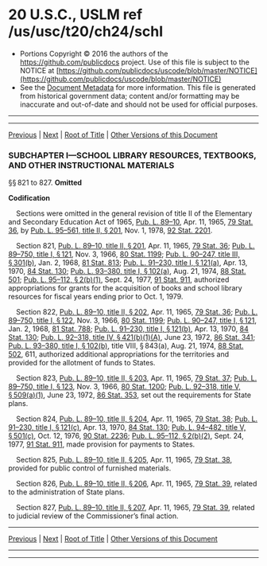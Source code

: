---
---

# 20 U.S.C., USLM ref /us/usc/t20/ch24/schI

* Portions Copyright © 2016 the authors of the https://github.com/publicdocs project.
  Use of this file is subject to the NOTICE at [https://github.com/publicdocs/uscode/blob/master/NOTICE](https://github.com/publicdocs/uscode/blob/master/NOTICE)
* See the [Document Metadata](././../../../../..//README.md) for more information.
  This file is generated from historical government data; content and/or formatting may be inaccurate and out-of-date and should not be used for official purposes.

----------
----------

[Previous](./../../../../..//us/usc/t20/ch24/m__us_usc_t20_ch24.md) | [Next](./../../../../..//us/usc/t20/ch24/schII/m__us_usc_t20_ch24_schII.md) | [Root of Title](./../../../../../) | [Other Versions of this Document](https://publicdocs.github.io/go/links?ns=uslm&ref=%2Fus%2Fusc%2Ft20%2Fch24%2FschI)

### SUBCHAPTER I—SCHOOL LIBRARY RESOURCES, TEXTBOOKS, AND OTHER INSTRUCTIONAL MATERIALS

§§ 821 to 827. __Omitted__ 

 __Codification__ 

    Sections were omitted in the general revision of title II of the Elementary and Secondary Education Act of 1965, [Pub. L. 89–10][/us/pl/89/10], Apr. 11, 1965, [79 Stat. 36][/us/stat/79/36], by [Pub. L. 95–561, title II, § 201][/us/pl/95/561/s201], Nov. 1, 1978, [92 Stat. 2201][/us/stat/92/2201].

    Section 821, [Pub. L. 89–10, title II, § 201][/us/pl/89/10/s201], Apr. 11, 1965, [79 Stat. 36][/us/stat/79/36]; [Pub. L. 89–750, title I, § 121][/us/pl/89/750/s121], Nov. 3, 1966, [80 Stat. 1199][/us/stat/80/1199]; [Pub. L. 90–247, title III, § 301(b)][/us/pl/90/247/s301/b], Jan. 2, 1968, [81 Stat. 813][/us/stat/81/813]; [Pub. L. 91–230, title I, § 121(a)][/us/pl/91/230/s121/a], Apr. 13, 1970, [84 Stat. 130][/us/stat/84/130]; [Pub. L. 93–380, title I, § 102(a)][/us/pl/93/380/s102/a], Aug. 21, 1974, [88 Stat. 501][/us/stat/88/501]; [Pub. L. 95–112, § 2(b)(1)][/us/pl/95/112/s2/b/1], Sept. 24, 1977, [91 Stat. 911][/us/stat/91/911], authorized appropriations for grants for the acquisition of books and school library resources for fiscal years ending prior to Oct. 1, 1979.

    Section 822, [Pub. L. 89–10, title II, § 202][/us/pl/89/10/s202], Apr. 11, 1965, [79 Stat. 36][/us/stat/79/36]; [Pub. L. 89–750, title I, § 122][/us/pl/89/750/s122], Nov. 3, 1966, [80 Stat. 1199][/us/stat/80/1199]; [Pub. L. 90–247, title I, § 121][/us/pl/90/247/s121], Jan. 2, 1968, [81 Stat. 788][/us/stat/81/788]; [Pub. L. 91–230, title I, § 121(b)][/us/pl/91/230/s121/b], Apr. 13, 1970, [84 Stat. 130][/us/stat/84/130]; [Pub. L. 92–318, title IV, § 421(b)(1)(A)][/us/pl/92/318/s421/b/1/A], June 23, 1972, [86 Stat. 341][/us/stat/86/341]; [Pub. L. 93–380, title I, § 102(b)][/us/pl/93/380/s102/b], title VIII, § 843(a), Aug. 21, 1974, [88 Stat. 502][/us/stat/88/502], 611, authorized additional appropriations for the territories and provided for the allotment of funds to States.

    Section 823, [Pub. L. 89–10, title II, § 203][/us/pl/89/10/s203], Apr. 11, 1965, [79 Stat. 37][/us/stat/79/37]; [Pub. L. 89–750, title I, § 123][/us/pl/89/750/s123], Nov. 3, 1966, [80 Stat. 1200][/us/stat/80/1200]; [Pub. L. 92–318, title V, § 509(a)(1)][/us/pl/92/318/s509/a/1], June 23, 1972, [86 Stat. 353][/us/stat/86/353], set out the requirements for State plans.

    Section 824, [Pub. L. 89–10, title II, § 204][/us/pl/89/10/s204], Apr. 11, 1965, [79 Stat. 38][/us/stat/79/38]; [Pub. L. 91–230, title I, § 121(c)][/us/pl/91/230/s121/c], Apr. 13, 1970, [84 Stat. 130][/us/stat/84/130]; [Pub. L. 94–482, title V, § 501(c)][/us/pl/94/482/s501/c], Oct. 12, 1976, [90 Stat. 2236][/us/stat/90/2236]; [Pub. L. 95–112, § 2(b)(2)][/us/pl/95/112/s2/b/2], Sept. 24, 1977, [91 Stat. 911][/us/stat/91/911], made provision for payments to States.

    Section 825, [Pub. L. 89–10, title II, § 205][/us/pl/89/10/s205], Apr. 11, 1965, [79 Stat. 38][/us/stat/79/38], provided for public control of furnished materials.

    Section 826, [Pub. L. 89–10, title II, § 206][/us/pl/89/10/s206], Apr. 11, 1965, [79 Stat. 39][/us/stat/79/39], related to the administration of State plans.

    Section 827, [Pub. L. 89–10, title II, § 207][/us/pl/89/10/s207], Apr. 11, 1965, [79 Stat. 39][/us/stat/79/39], related to judicial review of the Commissioner’s final action.

----------

[Previous](./../../../../..//us/usc/t20/ch24/m__us_usc_t20_ch24.md) | [Next](./../../../../..//us/usc/t20/ch24/schII/m__us_usc_t20_ch24_schII.md) | [Root of Title](./../../../../../) | [Other Versions of this Document](https://publicdocs.github.io/go/links?ns=uslm&ref=%2Fus%2Fusc%2Ft20%2Fch24%2FschI)

----------
----------

[/us/pl/89/10]: https://publicdocs.github.io/go/links?ns=uslm&ref=%2Fus%2Fpl%2F89%2F10
[/us/stat/79/36]: https://publicdocs.github.io/go/links?ns=uslm&ref=%2Fus%2Fstat%2F79%2F36
[/us/pl/95/561/s201]: https://publicdocs.github.io/go/links?ns=uslm&ref=%2Fus%2Fpl%2F95%2F561%2Fs201
[/us/stat/92/2201]: https://publicdocs.github.io/go/links?ns=uslm&ref=%2Fus%2Fstat%2F92%2F2201
[/us/pl/89/10/s201]: https://publicdocs.github.io/go/links?ns=uslm&ref=%2Fus%2Fpl%2F89%2F10%2Fs201
[/us/stat/79/36]: https://publicdocs.github.io/go/links?ns=uslm&ref=%2Fus%2Fstat%2F79%2F36
[/us/pl/89/750/s121]: https://publicdocs.github.io/go/links?ns=uslm&ref=%2Fus%2Fpl%2F89%2F750%2Fs121
[/us/stat/80/1199]: https://publicdocs.github.io/go/links?ns=uslm&ref=%2Fus%2Fstat%2F80%2F1199
[/us/pl/90/247/s301/b]: https://publicdocs.github.io/go/links?ns=uslm&ref=%2Fus%2Fpl%2F90%2F247%2Fs301%2Fb
[/us/stat/81/813]: https://publicdocs.github.io/go/links?ns=uslm&ref=%2Fus%2Fstat%2F81%2F813
[/us/pl/91/230/s121/a]: https://publicdocs.github.io/go/links?ns=uslm&ref=%2Fus%2Fpl%2F91%2F230%2Fs121%2Fa
[/us/stat/84/130]: https://publicdocs.github.io/go/links?ns=uslm&ref=%2Fus%2Fstat%2F84%2F130
[/us/pl/93/380/s102/a]: https://publicdocs.github.io/go/links?ns=uslm&ref=%2Fus%2Fpl%2F93%2F380%2Fs102%2Fa
[/us/stat/88/501]: https://publicdocs.github.io/go/links?ns=uslm&ref=%2Fus%2Fstat%2F88%2F501
[/us/pl/95/112/s2/b/1]: https://publicdocs.github.io/go/links?ns=uslm&ref=%2Fus%2Fpl%2F95%2F112%2Fs2%2Fb%2F1
[/us/stat/91/911]: https://publicdocs.github.io/go/links?ns=uslm&ref=%2Fus%2Fstat%2F91%2F911
[/us/pl/89/10/s202]: https://publicdocs.github.io/go/links?ns=uslm&ref=%2Fus%2Fpl%2F89%2F10%2Fs202
[/us/stat/79/36]: https://publicdocs.github.io/go/links?ns=uslm&ref=%2Fus%2Fstat%2F79%2F36
[/us/pl/89/750/s122]: https://publicdocs.github.io/go/links?ns=uslm&ref=%2Fus%2Fpl%2F89%2F750%2Fs122
[/us/stat/80/1199]: https://publicdocs.github.io/go/links?ns=uslm&ref=%2Fus%2Fstat%2F80%2F1199
[/us/pl/90/247/s121]: https://publicdocs.github.io/go/links?ns=uslm&ref=%2Fus%2Fpl%2F90%2F247%2Fs121
[/us/stat/81/788]: https://publicdocs.github.io/go/links?ns=uslm&ref=%2Fus%2Fstat%2F81%2F788
[/us/pl/91/230/s121/b]: https://publicdocs.github.io/go/links?ns=uslm&ref=%2Fus%2Fpl%2F91%2F230%2Fs121%2Fb
[/us/stat/84/130]: https://publicdocs.github.io/go/links?ns=uslm&ref=%2Fus%2Fstat%2F84%2F130
[/us/pl/92/318/s421/b/1/A]: https://publicdocs.github.io/go/links?ns=uslm&ref=%2Fus%2Fpl%2F92%2F318%2Fs421%2Fb%2F1%2FA
[/us/stat/86/341]: https://publicdocs.github.io/go/links?ns=uslm&ref=%2Fus%2Fstat%2F86%2F341
[/us/pl/93/380/s102/b]: https://publicdocs.github.io/go/links?ns=uslm&ref=%2Fus%2Fpl%2F93%2F380%2Fs102%2Fb
[/us/stat/88/502]: https://publicdocs.github.io/go/links?ns=uslm&ref=%2Fus%2Fstat%2F88%2F502
[/us/pl/89/10/s203]: https://publicdocs.github.io/go/links?ns=uslm&ref=%2Fus%2Fpl%2F89%2F10%2Fs203
[/us/stat/79/37]: https://publicdocs.github.io/go/links?ns=uslm&ref=%2Fus%2Fstat%2F79%2F37
[/us/pl/89/750/s123]: https://publicdocs.github.io/go/links?ns=uslm&ref=%2Fus%2Fpl%2F89%2F750%2Fs123
[/us/stat/80/1200]: https://publicdocs.github.io/go/links?ns=uslm&ref=%2Fus%2Fstat%2F80%2F1200
[/us/pl/92/318/s509/a/1]: https://publicdocs.github.io/go/links?ns=uslm&ref=%2Fus%2Fpl%2F92%2F318%2Fs509%2Fa%2F1
[/us/stat/86/353]: https://publicdocs.github.io/go/links?ns=uslm&ref=%2Fus%2Fstat%2F86%2F353
[/us/pl/89/10/s204]: https://publicdocs.github.io/go/links?ns=uslm&ref=%2Fus%2Fpl%2F89%2F10%2Fs204
[/us/stat/79/38]: https://publicdocs.github.io/go/links?ns=uslm&ref=%2Fus%2Fstat%2F79%2F38
[/us/pl/91/230/s121/c]: https://publicdocs.github.io/go/links?ns=uslm&ref=%2Fus%2Fpl%2F91%2F230%2Fs121%2Fc
[/us/stat/84/130]: https://publicdocs.github.io/go/links?ns=uslm&ref=%2Fus%2Fstat%2F84%2F130
[/us/pl/94/482/s501/c]: https://publicdocs.github.io/go/links?ns=uslm&ref=%2Fus%2Fpl%2F94%2F482%2Fs501%2Fc
[/us/stat/90/2236]: https://publicdocs.github.io/go/links?ns=uslm&ref=%2Fus%2Fstat%2F90%2F2236
[/us/pl/95/112/s2/b/2]: https://publicdocs.github.io/go/links?ns=uslm&ref=%2Fus%2Fpl%2F95%2F112%2Fs2%2Fb%2F2
[/us/stat/91/911]: https://publicdocs.github.io/go/links?ns=uslm&ref=%2Fus%2Fstat%2F91%2F911
[/us/pl/89/10/s205]: https://publicdocs.github.io/go/links?ns=uslm&ref=%2Fus%2Fpl%2F89%2F10%2Fs205
[/us/stat/79/38]: https://publicdocs.github.io/go/links?ns=uslm&ref=%2Fus%2Fstat%2F79%2F38
[/us/pl/89/10/s206]: https://publicdocs.github.io/go/links?ns=uslm&ref=%2Fus%2Fpl%2F89%2F10%2Fs206
[/us/stat/79/39]: https://publicdocs.github.io/go/links?ns=uslm&ref=%2Fus%2Fstat%2F79%2F39
[/us/pl/89/10/s207]: https://publicdocs.github.io/go/links?ns=uslm&ref=%2Fus%2Fpl%2F89%2F10%2Fs207
[/us/stat/79/39]: https://publicdocs.github.io/go/links?ns=uslm&ref=%2Fus%2Fstat%2F79%2F39



